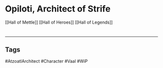 # Opiloti, Architect of Strife
[[Hall of Mettle]]
[[Hall of Heroes]]
[[Hall of Legends]]

#
---
## Tags
#AtzoatlArchitect
#Character
#Vaal
#WiP 